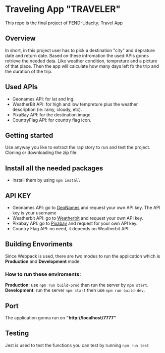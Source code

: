 # Traveling App **"TRAVELER"**

This repo is the final project of FEND-Udacity; Travel App
## Overview

In short, in this project user has to pick a destination "city" and deprature date and return date. Based on these infromation the used APIs gonns retrieve the needed data.
Like weather condition, tempreture and a picture of that place. Then the app will calculate how many days left fo the trip and the duration of the trip.

## Used APIs
- Geonames API: for lat and lng.
- WeatherBit API: for high and low tempreture plus the weather description (ie: rainy, cloudy, etc).<br/>
- PixaBay API: for the destination image.
- CountryFlag API: for country flag icon.

## Getting started
Use anyway you like to extract the rapistory to run and test the project. Cloning or downloading the zip file.

## Install all the needed packages
- Install them by using `npm install`


## API KEY
- Geonames API: go to [GeoNames](https://www.geonames.org/) and request your own API key. The API key is your username
- Weatherbit API: go to [Weatherbit](https://www.weatherbit.io/) and request your own API key.
- Pixabay API: go to [Pixabay](https://pixabay.com/api) and request for your own API key.
- Country Flag API: no need, it depends on Weatherbit API.


## Building Envoriments
Since Webpack is used, there are two modes to run the application which is **Production** and **Development** mode.

### How to run these enviroments:
**Production**: use `npm run build-prod` then run the server by `npm start`.<br/>
**Development**: run the server `npm start` then use `npm run build-dev`.

## Port
The application gonna run on **"http://localhost/7777"**

## Testing
Jest is used to test the functions you can test by running `npm run test`



